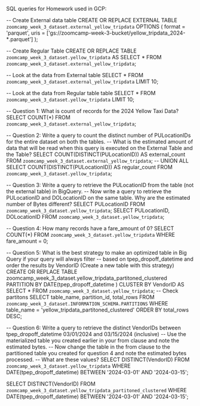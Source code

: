 SQL queries for Homework used in GCP:

-- Create External data table
CREATE OR REPLACE EXTERNAL TABLE `zoomcamp_week_3_dataset.external_yellow_tripdata`
OPTIONS (
  format = 'parquet',
  uris = ['gs://zoomcamp-week-3-bucket/yellow_tripdata_2024-*.parquet']
);

-- Create Regular Table
CREATE OR REPLACE TABLE `zoomcamp_week_3_dataset.yellow_tripdata`
AS
SELECT * FROM `zoomcamp_week_3_dataset.external_yellow_tripdata`;

-- Look at the data from External table
SELECT * FROM `zoomcamp_week_3_dataset.external_yellow_tripdata` LIMIT 10;

-- Look at the data from Regular table table
SELECT * FROM `zoomcamp_week_3_dataset.yellow_tripdata` LIMIT 10;

-- Question 1:  What is count of records for the 2024 Yellow Taxi Data?
SELECT COUNT(*) FROM `zoomcamp_week_3_dataset.external_yellow_tripdata`;

-- Question 2: Write a query to count the distinct number of PULocationIDs for the entire dataset on both the tables.
-- What is the estimated amount of data that will be read when this query is executed on the External Table and the Table?
SELECT 
  COUNT(DISTINCT(PULocationID)) AS external_count
FROM `zoomcamp_week_3_dataset.external_yellow_tripdata`;
-- UNION ALL
SELECT 
  COUNT(DISTINCT(PULocationID)) AS regular_count
FROM `zoomcamp_week_3_dataset.yellow_tripdata`;

-- Question 3: Write a query to retrieve the PULocationID from the table (not the external table) in BigQuery. 
-- Now write a query to retrieve the PULocationID and DOLocationID on the same table. Why are the estimated number of Bytes different?
SELECT
  PULocationID
FROM `zoomcamp_week_3_dataset.yellow_tripdata`;
SELECT
  PULocationID, DOLocationID
FROM `zoomcamp_week_3_dataset.yellow_tripdata`;

-- Question 4: How many records have a fare_amount of 0?
SELECT COUNT(*)
FROM `zoomcamp_week_3_dataset.yellow_tripdata`
WHERE fare_amount = 0;

-- Question 5: What is the best strategy to make an optimized table in Big Query if your query will always filter 
-- based on tpep_dropoff_datetime and order the results by VendorID (Create a new table with this strategy)
CREATE OR REPLACE TABLE zoomcamp_week_3_dataset.yellow_tripdata_partitoned_clustered
PARTITION BY DATE(tpep_dropoff_datetime )
CLUSTER BY VendorID AS
SELECT * FROM `zoomcamp_week_3_dataset.yellow_tripdata`;
-- Check partitons
SELECT table_name, partition_id, total_rows
FROM `zoomcamp_week_3_dataset.INFORMATION_SCHEMA.PARTITIONS`
WHERE table_name = 'yellow_tripdata_partitoned_clustered'
ORDER BY total_rows DESC;

-- Question 6: Write a query to retrieve the distinct VendorIDs between tpep_dropoff_datetime 03/01/2024 and 03/15/2024 (inclusive)
-- Use the materialized table you created earlier in your from clause and note the estimated bytes. 
-- Now change the table in the from clause to the partitioned table you created for question 4 and note the estimated bytes processed. 
-- What are these values?
SELECT 
  DISTINCT(VendorID)
FROM `zoomcamp_week_3_dataset.yellow_tripdata`
WHERE DATE(tpep_dropoff_datetime) BETWEEN '2024-03-01' AND '2024-03-15';

SELECT 
  DISTINCT(VendorID)
FROM `zoomcamp_week_3_dataset.yellow_tripdata_partitoned_clustered`
WHERE DATE(tpep_dropoff_datetime) BETWEEN '2024-03-01' AND '2024-03-15';

